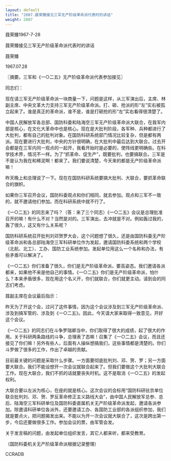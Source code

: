 ```yaml
---
layout: default
title: "2607.聂荣臻接见三军无产阶级革命派代表时的讲话"
weight: 2607
---
```


聂荣臻1967-7-28

聂荣臻接见三军无产阶级革命派代表时的讲话

聂荣臻

1967.07.28

〖摘要。三军和《一○二五》无产阶级革命派代表参加接见〗

同志们：

现在请三军无产阶级革命派一块商量一下，问题是这样，从三军演出后，主席、林副主席、中央文革大力支持三军无产阶级革命派。打、砸、抢派的形“左”实右被孤立起来了。谁是真正的革命派，谁不是，谁是打砸抢的形“左”实右看得很清楚了。

中国人民解放军各总部、国防科委和陆海空三军无产阶级革命派大联合，在我军内部是核心，在文化大革命中也是核心。现在是大批判阶段，各军种、兵种都进行了大批判，都有自己的批判对象。在国防科研系统部门情况比较复杂，但是都有两派。现在要进行大批判，中央的方针很明确，在大批判中最后达到大联合。过去开会都是在三军内同一观点的一起开，我看开始时是必要的，使阵线更明确些。在科学技术界，情况不一样。为了“抓革命、促生产”，既要批判，也要搞联合。三军是不是认为我在和稀泥啊！都来了。我们要说清楚，今天来的都是无产阶级革命派嘛！

昨天晚上和总理说了一下。现在在国防科研系统要搞大批判、大联合，要抓革命联合的旗帜。

如果你三军召开会议，国防科委观点和你们相同，就去参加。观点和三军不一致的，就不邀请他们参加。而在科研系统中就不行了。

《一○二五》的同志来了吗？（答：来了三个同志）《一○二五》会议是总理批准召开的嘛！有什么不对？当然是对的。三军演出，去冲就是不对。例如轰过我的，轰了很久，这又有什么关系呢？

国防科研系统召开批判刘邓贺罗大会，这个问题想了很久，还是由国防科委无产阶级革命派和各总部陆海空三军科研单位作为发起，邀请国防科委系统和两个学校（北航、北工）、工办、国防工业系统参加。发起单位用这么一个名称和办法，有些矛盾可以解决了。

《一○二五》你们准备了很久，你们是无产阶级革命派，要高姿态。我们邀请各派都来，如果他不来是他自己的事情。《一○二五》你们是无产阶级革命派，怕什么？本来矛盾很多，现在用这个名义开，你们就联合，你们就更主动。请到会的同志们考虑。

聂副主席在会议最后指示：

昨天为了开这个会，过问了这件事情，因为这个会议涉及到三军无产阶级革命派、涉及到搞军管的、涉及到《一○二五》。因此，今天请大家来取得一致意见，开好这个会议。

《一○二五》的同志们在斗争罗瑞卿当中，你们取得了很大的成绩，起了很大的作用。关于科研两条路线的斗争，总理表了态嘛！召集了《一○二五》会议，而且还接见了你们嘛！另外有些人，后面有人操纵想搞我们，这些事情都是清楚的。你们斗罗做了很多的工作，作出了卓越的贡献。

目前最关键的问题是采取什么步骤。一方面要彻底批判刘、邓、贺、罗；另一方面要大联合。我们不能设想开一次会议就联合起来了。但我们要做这个大批判大联合工作。现在大联合，我们不抓的话就要丧失时机。这不是取消《一○二五》的发起权利。

大联合要以左派为核心，在座的就是核心。这次会议的会标用“国防科研驻京单位联合批判刘、邓、贺、罗反革命修正主义路线大会”，由中国人民解放军总参、总后、陆海空三军科研单位及国防科委直属机关无产阶级革命派发起，邀请各派参加。除邀请科研单位各派外，还要邀请工办、各国防工业部的各派组织参加，我们就是要点火，把问题揭发出来。不能以为开一次会议就大联合了，这次是跨出第一步，今后还要做很多工作。参加会议的票，由军管会发。

关于发言稿的问题，由发起单位组织发言，其它人都来听，都来受教育。

（国防科委机关无产阶级革命派根据记录整理）

CCRADB

